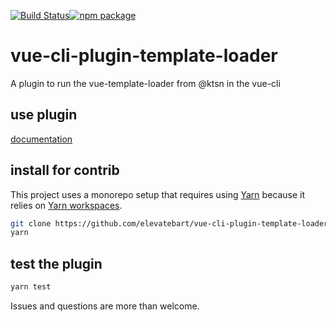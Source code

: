 [![Build Status](https://travis-ci.org/elevatebart/vue-cli-plugin-template-loader.svg?branch=master)](https://travis-ci.org/elevatebart/vue-cli-plugin-template-loader)[![npm package](https://img.shields.io/npm/v/vue-cli-plugin-template-loader.svg)](https://www.npmjs.com/package/vue-cli-plugin-template-loader)

# vue-cli-plugin-template-loader

A plugin to run the vue-template-loader from @ktsn in the vue-cli

## use plugin

[documentation](https://github.com/elevatebart/vue-cli-plugin-template-loader/tree/master/packages/vue-cli-plugin-template-loader#readme)

## install for contrib

This project uses a monorepo setup that requires using [Yarn](https://yarnpkg.com) because it relies on [Yarn workspaces](https://yarnpkg.com/blog/2017/08/02/introducing-workspaces/).

```bash
git clone https://github.com/elevatebart/vue-cli-plugin-template-loader.git
yarn
```

## test the plugin

```bash
yarn test
```

Issues and questions are more than welcome.
